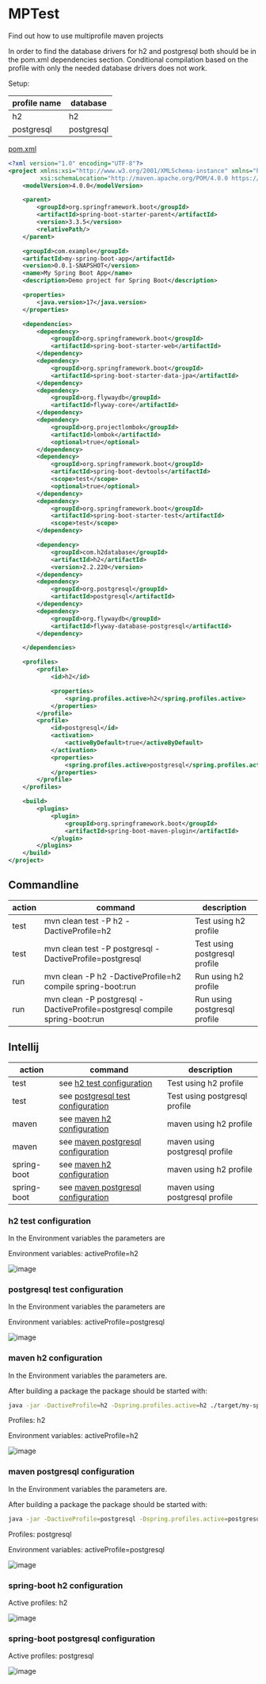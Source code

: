 # MPTest

Find out how to use multiprofile maven projects

In order to find the database drivers for h2 and postgresql both should be in the pom.xml dependencies section.
Conditional compilation based on the profile with only the needed database drivers does not work.

Setup:

| profile name | database   |
|--------------|------------|
| h2           | h2         |
| postgresql   | postgresql |

[pom.xml](./pom.xml)

```xml
<?xml version="1.0" encoding="UTF-8"?>
<project xmlns:xsi="http://www.w3.org/2001/XMLSchema-instance" xmlns="http://maven.apache.org/POM/4.0.0"
         xsi:schemaLocation="http://maven.apache.org/POM/4.0.0 https://maven.apache.org/xsd/maven-4.0.0.xsd">
    <modelVersion>4.0.0</modelVersion>

    <parent>
        <groupId>org.springframework.boot</groupId>
        <artifactId>spring-boot-starter-parent</artifactId>
        <version>3.3.5</version>
        <relativePath/>
    </parent>

    <groupId>com.example</groupId>
    <artifactId>my-spring-boot-app</artifactId>
    <version>0.0.1-SNAPSHOT</version>
    <name>My Spring Boot App</name>
    <description>Demo project for Spring Boot</description>

    <properties>
        <java.version>17</java.version>
    </properties>

    <dependencies>
        <dependency>
            <groupId>org.springframework.boot</groupId>
            <artifactId>spring-boot-starter-web</artifactId>
        </dependency>
        <dependency>
            <groupId>org.springframework.boot</groupId>
            <artifactId>spring-boot-starter-data-jpa</artifactId>
        </dependency>
        <dependency>
            <groupId>org.flywaydb</groupId>
            <artifactId>flyway-core</artifactId>
        </dependency>
        <dependency>
            <groupId>org.projectlombok</groupId>
            <artifactId>lombok</artifactId>
            <optional>true</optional>
        </dependency>
        <dependency>
            <groupId>org.springframework.boot</groupId>
            <artifactId>spring-boot-devtools</artifactId>
            <scope>test</scope>
            <optional>true</optional>
        </dependency>
        <dependency>
            <groupId>org.springframework.boot</groupId>
            <artifactId>spring-boot-starter-test</artifactId>
            <scope>test</scope>
        </dependency>

        <dependency>
            <groupId>com.h2database</groupId>
            <artifactId>h2</artifactId>
            <version>2.2.220</version>
        </dependency>
        <dependency>
            <groupId>org.postgresql</groupId>
            <artifactId>postgresql</artifactId>
        </dependency>
        <dependency>
            <groupId>org.flywaydb</groupId>
            <artifactId>flyway-database-postgresql</artifactId>
        </dependency>

    </dependencies>

    <profiles>
        <profile>
            <id>h2</id>

            <properties>
                <spring.profiles.active>h2</spring.profiles.active>
            </properties>
        </profile>
        <profile>
            <id>postgresql</id>
            <activation>
                <activeByDefault>true</activeByDefault>
            </activation>
            <properties>
                <spring.profiles.active>postgresql</spring.profiles.active>
            </properties>
        </profile>
    </profiles>

    <build>
        <plugins>
            <plugin>
                <groupId>org.springframework.boot</groupId>
                <artifactId>spring-boot-maven-plugin</artifactId>
            </plugin>
        </plugins>
    </build>
</project>
```

## Commandline

| action | command                                                                    | description                   |
|--------|----------------------------------------------------------------------------|-------------------------------|
| test   | mvn clean test -P h2 -DactiveProfile=h2                                    | Test using h2 profile         |
| test   | mvn clean test -P postgresql -DactiveProfile=postgresql                    | Test using postgresql profile |
| run    | mvn clean -P h2 -DactiveProfile=h2 compile spring-boot:run                 | Run using h2 profile          |
| run    | mvn clean -P postgresql -DactiveProfile=postgresql compile spring-boot:run | Run using postgresql profile  |

## Intellij

| action      | command                                                                   | description                    |
|-------------|---------------------------------------------------------------------------|--------------------------------|
| test        | see [h2 test configuration](#h2%20test%20configuration)                   | Test using h2 profile          |
| test        | see [postgresql test configuration](#postgresql%20test%20configuration)   | Test using postgresql profile  |
| maven       | see [maven h2 configuration](#maven%20h2%20configuration)                 | maven using h2 profile         |
| maven       | see [maven postgresql configuration](#maven%20postgresql%20configuration) | maven using postgresql profile |
| spring-boot | see [maven h2 configuration](#maven%20h2%20configuration)                 | maven using h2 profile         |
| spring-boot | see [maven postgresql configuration](#maven%20postgresql%20configuration) | maven using postgresql profile |

### h2 test configuration

In the Environment variables the parameters are

Environment variables: activeProfile=h2

![image](./h2-test-config.png)

### postgresql test configuration

In the Environment variables the parameters are

Environment variables: activeProfile=postgresql

![image](./postgresql-test-conf.png)

### maven h2 configuration

In the Environment variables the parameters are.

After building a package the package should be started with:

```bash
java -jar -DactiveProfile=h2 -Dspring.profiles.active=h2 ./target/my-spring-boot-app-0.0.1-SNAPSHOT.jar
```

Profiles: h2

Environment variables: activeProfile=h2

![image](./maven-h2-conf.png)

### maven postgresql configuration

In the Environment variables the parameters are.

After building a package the package should be started with:

```bash
java -jar -DactiveProfile=postgresql -Dspring.profiles.active=postgresql ./target/my-spring-boot-app-0.0.1-SNAPSHOT.jar
```

Profiles: postgresql

Environment variables: activeProfile=postgresql

![image](./maven-postgresql-conf.png)

### spring-boot h2 configuration

Active profiles: h2

![image](./springboot-h2-conf.png)

### spring-boot postgresql configuration

Active profiles: postgresql

![image](./springboot-postgresql-conf.png)